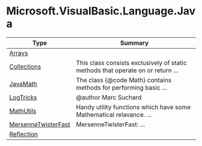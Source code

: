 ﻿
# Microsoft.VisualBasic.Language.Java

|Type|Summary|
|----|-------|
|[Arrays](./Arrays.md)||
|[Collections](./Collections.md)|This class consists exclusively of static methods that operate on or return ...|
|[JavaMath](./JavaMath.md)|The class {@code Math} contains methods for performing basic ...|
|[LogTricks](./LogTricks.md)|@author Marc Suchard|
|[MathUtils](./MathUtils.md)|Handy utility functions which have some Mathematical relavance. ...|
|[MersenneTwisterFast](./MersenneTwisterFast.md)|MersenneTwisterFast: ...|
|[Reflection](./Reflection.md)||

